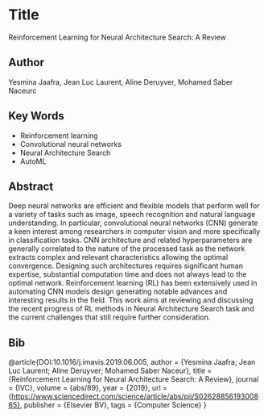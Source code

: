 # Title 
Reinforcement Learning for Neural Architecture Search: A Review
## Author 
Yesmina Jaafra, Jean Luc Laurent, Aline Deruyver, Mohamed Saber Naceurc
## Key Words 
- Reinforcement learning
- Convolutional neural networks
- Neural Architecture Search
- AutoML
## Abstract 
Deep neural networks are efficient and flexible models that perform well for a variety of tasks such as image, speech recognition and natural language understanding. In particular, convolutional neural networks (CNN) generate a keen interest among researchers in computer vision and more specifically in classification tasks. CNN architecture and related hyperparameters are generally correlated to the nature of the processed task as the network extracts complex and relevant characteristics allowing the optimal convergence. Designing such architectures requires significant human expertise, substantial computation time and does not always lead to the optimal network. Reinforcement learning (RL) has been extensively used in automating CNN models design generating notable advances and interesting results in the field. This work aims at reviewing and discussing the recent progress of RL methods in Neural Architecture Search task and the current challenges that still require further consideration.
## Bib
  @article{DOI:10.1016/j.imavis.2019.06.005,
  author    = {Yesmina Jaafra; Jean Luc Laurent; Aline Deruyver; Mohamed Saber Naceur},
  title     = {Reinforcement Learning for Neural Architecture Search: A Review},
  journal   = {IVC},
  volume    = {abs/89},
  year      = {2019},
  url       = {https://www.sciencedirect.com/science/article/abs/pii/S0262885619300885},
  publisher = {Elsevier BV},
  tags = {Computer Science}
}